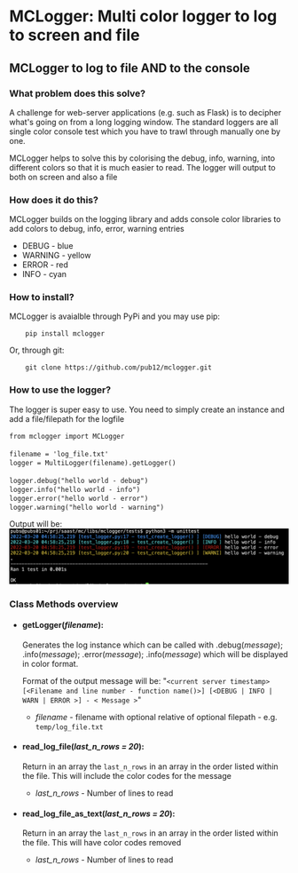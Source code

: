 # MCLogger: Multi color logger to log to screen and file



## MCLogger to log to file AND to the console

### What problem does this solve?
A challenge for web-server applications (e.g. such as Flask) is to decipher what's going on from a long logging window.  The standard loggers are all single color console test which you have to trawl through manually one by one.

MCLogger helps to solve this by colorising the debug, info, warning, into different colors so that it is much easier to read.  The logger will output to both on screen and also a file

### How does it do this?
MCLogger builds on the logging library and adds console color libraries to add colors to debug, info, error, warning entries

* DEBUG - blue
* WARNING - yellow
* ERROR - red
* INFO - cyan

### How to install?
MCLogger is avaialble through PyPi and you may use pip:

```
	pip install mclogger
```

Or, through git:
```
	git clone https://github.com/pub12/mclogger.git
```



### How to use the logger?
The logger is super easy to use.  You need to simply create an instance and add a file/filepath for the logfile

```
from mclogger import MCLogger

filename = 'log_file.txt'
logger = MultiLogger(filename).getLogger()

logger.debug("hello world - debug")
logger.info("hello world - info")
logger.error("hello world - error")
logger.warning("hello world - warning")
```
Output will be:
![Output for mclogger](https://github.com/pub12/mclogger/blob/master/readme/mclogger.png)

### Class Methods overview

- #### getLogger(*filename*):
	Generates the log instance which can be called with .debug(*message*); .info(*message*); .error(*message*); .info(*message*) which will be displayed in color format.

	Format of the output message will be: 
		"`<current server timestamp> [<Filename and line number - function name()>] [<DEBUG | INFO | WARN | ERROR >] - < Message >`"

	- *filename* - filename with optional relative of optional filepath - e.g. `temp/log_file.txt`

- #### read_log_file(*last_n_rows = 20*):
	Return in an array the `last_n_rows` in an array in the order listed within the file.  This will include the color codes for the message

	- *last_n_rows* - Number of lines to read

- #### read_log_file_as_text(*last_n_rows = 20*):
	Return in an array the `last_n_rows` in an array in the order listed within the file.  This will have color codes removed

	- *last_n_rows* - Number of lines to read